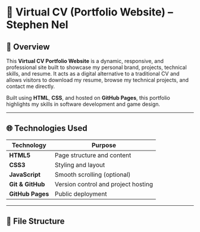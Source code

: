 # 📄 Virtual CV (Portfolio Website) – Stephen Nel

## 🧾 Overview

This **Virtual CV Portfolio Website** is a dynamic, responsive, and professional site built to showcase my personal brand, projects, technical skills, and resume. It acts as a digital alternative to a traditional CV and allows visitors to download my resume, browse my technical projects, and contact me directly.

Built using **HTML**, **CSS**, and hosted on **GitHub Pages**, this portfolio highlights my skills in software development and game design.

---

## 🌐 Technologies Used

| Technology | Purpose |
|------------|---------|
| **HTML5**  | Page structure and content |
| **CSS3**   | Styling and layout |
| **JavaScript** | Smooth scrolling (optional) |
| **Git & GitHub** | Version control and project hosting |
| **GitHub Pages** | Public deployment |

---

## 📁 File Structure

